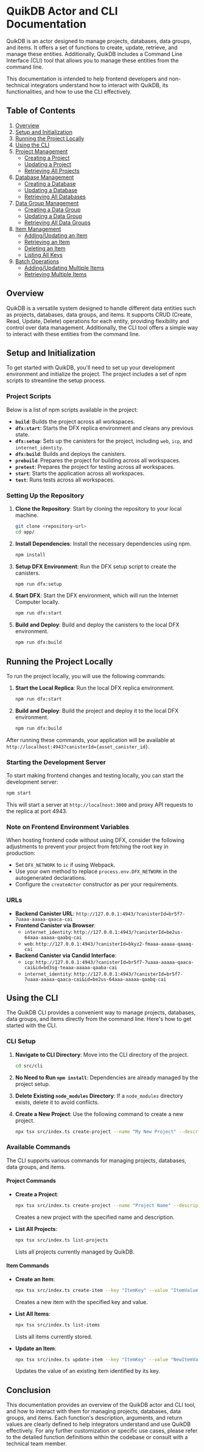 # QuikDB Actor and CLI Documentation

QuikDB is an actor designed to manage projects, databases, data groups, and items. It offers a set of functions to create, update, retrieve, and manage these entities. Additionally, QuikDB includes a Command Line Interface (CLI) tool that allows you to manage these entities from the command line.

This documentation is intended to help frontend developers and non-technical integrators understand how to interact with QuikDB, its functionalities, and how to use the CLI effectively.

## Table of Contents

1. [Overview](#overview)
2. [Setup and Initialization](#setup-and-initialization)
3. [Running the Project Locally](#running-the-project-locally)
4. [Using the CLI](#using-the-cli)
5. [Project Management](#project-management)
    - [Creating a Project](#creating-a-project)
    - [Updating a Project](#updating-a-project)
    - [Retrieving All Projects](#retrieving-all-projects)
6. [Database Management](#database-management)
    - [Creating a Database](#creating-a-database)
    - [Updating a Database](#updating-a-database)
    - [Retrieving All Databases](#retrieving-all-databases)
7. [Data Group Management](#data-group-management)
    - [Creating a Data Group](#creating-a-data-group)
    - [Updating a Data Group](#updating-a-data-group)
    - [Retrieving All Data Groups](#retrieving-all-data-groups)
8. [Item Management](#item-management)
    - [Adding/Updating an Item](#addingupdating-an-item)
    - [Retrieving an Item](#retrieving-an-item)
    - [Deleting an Item](#deleting-an-item)
    - [Listing All Keys](#listing-all-keys)
9. [Batch Operations](#batch-operations)
    - [Adding/Updating Multiple Items](#addingupdating-multiple-items)
    - [Retrieving Multiple Items](#retrieving-multiple-items)

## Overview

QuikDB is a versatile system designed to handle different data entities such as projects, databases, data groups, and items. It supports CRUD (Create, Read, Update, Delete) operations for each entity, providing flexibility and control over data management. Additionally, the CLI tool offers a simple way to interact with these entities from the command line.

## Setup and Initialization

To get started with QuikDB, you'll need to set up your development environment and initialize the project. The project includes a set of npm scripts to streamline the setup process.

### Project Scripts

Below is a list of npm scripts available in the project:

- **`build`**: Builds the project across all workspaces.
- **`dfx:start`**: Starts the DFX replica environment and cleans any previous state.
- **`dfx:setup`**: Sets up the canisters for the project, including `web`, `icp`, and `internet_identity`.
- **`dfx:build`**: Builds and deploys the canisters.
- **`prebuild`**: Prepares the project for building across all workspaces.
- **`pretest`**: Prepares the project for testing across all workspaces.
- **`start`**: Starts the application across all workspaces.
- **`test`**: Runs tests across all workspaces.

### Setting Up the Repository

1. **Clone the Repository**: Start by cloning the repository to your local machine.
    ```bash
    git clone <repository-url>
    cd app/
    ```

2. **Install Dependencies**: Install the necessary dependencies using npm.
    ```bash
    npm install
    ```

3. **Setup DFX Environment**: Run the DFX setup script to create the canisters.
    ```bash
    npm run dfx:setup
    ```

4. **Start DFX**: Start the DFX environment, which will run the Internet Computer locally.
    ```bash
    npm run dfx:start
    ```

5. **Build and Deploy**: Build and deploy the canisters to the local DFX environment.
    ```bash
    npm run dfx:build
    ```

## Running the Project Locally

To run the project locally, you will use the following commands:

1. **Start the Local Replica**: Run the local DFX replica environment.
    ```bash
    npm run dfx:start
    ```

2. **Build and Deploy**: Build the project and deploy it to the local DFX environment.
    ```bash
    npm run dfx:build
    ```

After running these commands, your application will be available at `http://localhost:4943?canisterId={asset_canister_id}`.

### Starting the Development Server

To start making frontend changes and testing locally, you can start the development server:

```bash
npm start
```

This will start a server at `http://localhost:3000` and proxy API requests to the replica at port 4943.

### Note on Frontend Environment Variables

When hosting frontend code without using DFX, consider the following adjustments to prevent your project from fetching the root key in production:

- Set `DFX_NETWORK` to `ic` if using Webpack.
- Use your own method to replace `process.env.DFX_NETWORK` in the autogenerated declarations.
- Configure the `createActor` constructor as per your requirements.

### URLs

- **Backend Canister URL**: `http://127.0.0.1:4943/?canisterId=br5f7-7uaaa-aaaaa-qaaca-cai`
- **Frontend Canister via Browser**:
    - `internet_identity`: `http://127.0.0.1:4943/?canisterId=be2us-64aaa-aaaaa-qaabq-cai`
    - `web`: `http://127.0.0.1:4943/?canisterId=bkyz2-fmaaa-aaaaa-qaaaq-cai`
- **Backend Canister via Candid Interface**:
    - `icp`: `http://127.0.0.1:4943/?canisterId=br5f7-7uaaa-aaaaa-qaaca-cai&id=bd3sg-teaaa-aaaaa-qaaba-cai`
    - `internet_identity`: `http://127.0.0.1:4943/?canisterId=br5f7-7uaaa-aaaaa-qaaca-cai&id=be2us-64aaa-aaaaa-qaabq-cai`

## Using the CLI

The QuikDB CLI provides a convenient way to manage projects, databases, data groups, and items directly from the command line. Here's how to get started with the CLI.

### CLI Setup

1. **Navigate to CLI Directory**: Move into the CLI directory of the project.
    ```bash
    cd src/cli
    ```

2. **No Need to Run `npm install`**: Dependencies are already managed by the project setup.

3. **Delete Existing `node_modules` Directory**: If a `node_modules` directory exists, delete it to avoid conflicts.

4. **Create a New Project**: Use the following command to create a new project.
    ```bash
    npx tsx src/index.ts create-project --name "My New Project" --description "Project Description"
    ```

### Available Commands

The CLI supports various commands for managing projects, databases, data groups, and items.

#### Project Commands

- **Create a Project**:
    ```bash
    npx tsx src/index.ts create-project --name "Project Name" --description "Project Description"
    ```
    Creates a new project with the specified name and description.

- **List All Projects**:
    ```bash
    npx tsx src/index.ts list-projects
    ```
    Lists all projects currently managed by QuikDB.

#### Item Commands

- **Create an Item**:
    ```bash
    npx tsx src/index.ts create-item --key "ItemKey" --value "ItemValue"
    ```
    Creates a new item with the specified key and value.

- **List All Items**:
    ```bash
    npx tsx src/index.ts list-items
    ```
    Lists all items currently stored.

- **Update an Item**:
    ```bash
    npx tsx src/index.ts update-item --key "ItemKey" --value "NewItemValue"
    ```
    Updates the value of an existing item identified by its key.

## Conclusion

This documentation provides an overview of the QuikDB actor and CLI tool, and how to interact with them for managing projects, databases, data groups, and items. Each function's description, arguments, and return values are clearly defined to help integrators understand and use QuikDB effectively. For any further customization or specific use cases, please refer to the detailed function definitions within the codebase or consult with a technical team member.